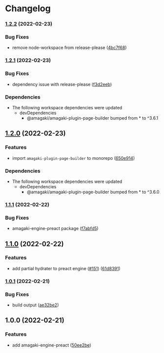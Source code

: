 # Changelog

### [1.2.2](https://www.github.com/blinkk/amagaki/compare/amagaki-engine-preact-v1.2.1...amagaki-engine-preact-v1.2.2) (2022-02-23)


### Bug Fixes

* remove node-workspace from release-please ([4bc7f68](https://www.github.com/blinkk/amagaki/commit/4bc7f688af48afa41e1d4621177524e161f43353))

### [1.2.1](https://www.github.com/blinkk/amagaki/compare/amagaki-engine-preact-v1.2.0...amagaki-engine-preact-v1.2.1) (2022-02-23)


### Bug Fixes

* dependency issue with release-please ([f3d2eeb](https://www.github.com/blinkk/amagaki/commit/f3d2eeb7b3229fcf331888826aaccc398c9e0feb))


### Dependencies

* The following workspace dependencies were updated
  * devDependencies
    * @amagaki/amagaki-plugin-page-builder bumped from * to ^3.6.1

## [1.2.0](https://www.github.com/blinkk/amagaki/compare/amagaki-engine-preact-v1.1.1...amagaki-engine-preact-v1.2.0) (2022-02-23)


### Features

* import `amagaki-plugin-page-builder` to monorepo ([650e914](https://www.github.com/blinkk/amagaki/commit/650e914045353c99a775ec49bb899567bf458100))


### Dependencies

* The following workspace dependencies were updated
  * devDependencies
    * @amagaki/amagaki-plugin-page-builder bumped from * to ^3.6.0

### [1.1.1](https://www.github.com/blinkk/amagaki/compare/amagaki-engine-preact-v1.1.0...amagaki-engine-preact-v1.1.1) (2022-02-22)


### Bug Fixes

* amagaki-engine-preact package ([f7abfd5](https://www.github.com/blinkk/amagaki/commit/f7abfd517c443270f66d8e3caad394436625b2f4))

## [1.1.0](https://www.github.com/blinkk/amagaki/compare/amagaki-engine-preact-v1.0.1...amagaki-engine-preact-v1.1.0) (2022-02-22)


### Features

* add partial hydrater to preact engine ([#151](https://www.github.com/blinkk/amagaki/issues/151)) ([61d8391](https://www.github.com/blinkk/amagaki/commit/61d8391c5c294900dea93a9f3ee686526cd3aae0))

### [1.0.1](https://www.github.com/blinkk/amagaki/compare/amagaki-engine-preact-v1.0.0...amagaki-engine-preact-v1.0.1) (2022-02-21)


### Bug Fixes

* build output ([ae32be2](https://www.github.com/blinkk/amagaki/commit/ae32be21c307607b1d5ef33f558c3b752760167c))

## 1.0.0 (2022-02-21)


### Features

* add amagaki-engine-preact ([50ee2be](https://www.github.com/blinkk/amagaki/commit/50ee2be40672680fcbaa3a96010c831c1be794a4))
